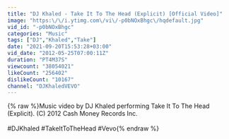 ```yaml
---
title: "DJ Khaled - Take It To The Head (Explicit) [Official Video]"
image: "https:\/\/i.ytimg.com\/vi\/-p0bNOxBhgc\/hqdefault.jpg"
vid_id: "-p0bNOxBhgc"
categories: "Music"
tags: ["DJ","Khaled","Take"]
date: "2021-09-20T15:53:28+03:00"
vid_date: "2012-05-25T07:00:11Z"
duration: "PT4M37S"
viewcount: "38054021"
likeCount: "256402"
dislikeCount: "10167"
channel: "DJKhaledVEVO"
---
```

{% raw %}Music video by DJ Khaled performing Take It To The Head (Explicit). (C) 2012 Cash Money Records Inc.<br /><br />#DJKhaled #TakeItToTheHead #Vevo{% endraw %}
